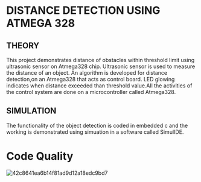 # DISTANCE DETECTION USING ATMEGA 328
## THEORY
This project demonstrates distance of obstacles within threshold limit using ultrasonic sensor on Atmega328 chip. Ultrasonic sensor is used to measure the distance of an object. An algorithm is developed for distance detection,on an Atmega328 that acts as control board. LED glowing indicates when distance exceeded than threshold value.All the activities of the control system are done on a microcontroller called Atmega328.
## SIMULATION
The functionality of the object detection is coded in embedded c and the working is demonstrated using simuation in a software called SimulIDE.

# Code Quality
![42c8641ea6b14f81ad9d12a18edc9bd7](https://user-images.githubusercontent.com/101172144/164996582-bf10af67-c6d9-4140-a161-3455263f0f86.svg)
